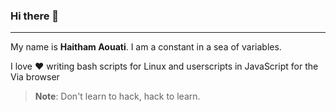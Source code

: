 ### Hi there 👋
___
My name is **Haitham Aouati**. I am a constant in a sea of variables.

I love :heart: writing bash scripts for Linux and userscripts in JavaScript for the Via browser


> **Note**:
> Don't learn to hack, hack to learn.
